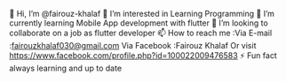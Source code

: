 👋 Hi, I’m @fairouz-khalaf
👀 I’m interested in Learning Programming
🌱 I’m currently learning Mobile App development with flutter
💞️ I’m looking to collaborate on a job as flutter developer
📫 How to reach me :Via E-mail :fairouzkhalaf030@gmail.com Via Facebook :Fairouz Khalaf Or visit https://www.facebook.com/profile.php?id=100022009476583
⚡ Fun fact always learning and up to date
